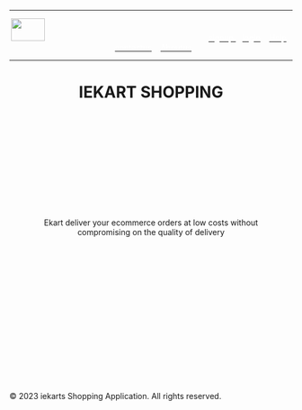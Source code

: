 <html>
<head>
<title>
home page
</title>
</head>
<body background="https://i0.wp.com/stanzaliving.wpcomstaging.com/wp-content/uploads/2022/05/Malls-in-Mumbai.jpg?fit=1000%2C678&ssl=1">
<header>
<hr><img src="https://encrypted-tbn0.gstatic.com/images?q=tbn:ANd9GcQXtmlT7IhQUVhDzGrB1CM96alQNdTG0f6SwQ&usqp=CAU" width="60" height="40">&nbsp &nbsp &nbsp &nbsp &nbsp &nbsp &nbsp &nbsp &nbsp &nbsp &nbsp &nbsp &nbsp &nbsp &nbsp &nbsp &nbsp &nbsp &nbsp &nbsp &nbsp &nbsp &nbsp &nbsp &nbsp &nbsp &nbsp &nbsp &nbsp &nbsp &nbsp &nbsp &nbsp &nbsp &nbsp &nbsp &nbsp   
<a href="#"><font color="white">signup </font> </a> &nbsp &nbsp<a href="#"><font color="white">login</font></a>&nbsp &nbsp   <a href="https://ecustomer.in/ekart-customer-care/"><font color="white">Help</font></a> &nbsp &nbsp <a href="https://ecustomer.in/ekart-customer-care/"><font color="white">contactus</font></a> &nbsp &nbsp<a href="https://ekartlogistics.com/about_us"><font color="white">Aboutus</font></a><hr>

<center><h1>IEKART SHOPPING</h1></center>
<br><br><br><br><br><br><br><br><br><br><br>



<center>  Ekart deliver your ecommerce orders at low costs without<br> compromising on the quality of delivery</center>
</header>
<br><br>
<br><br>
<br><br>
<br><br>
<br><br><br><br>
<footer>

  <p>&copy; 2023 iekarts Shopping Application. All rights reserved.</p>
</footer>

<center>
<h1></h1>
</body>
</html>
